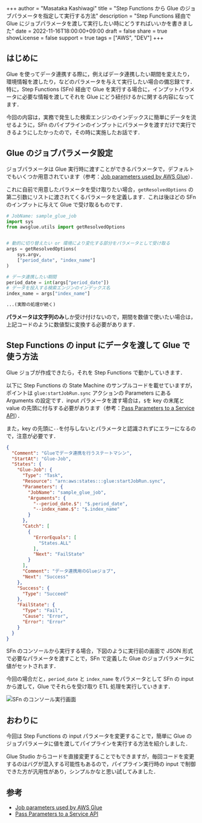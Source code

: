 +++
author = "Masataka Kashiwagi"
title = "Step Functions から Glue のジョブパラメータを指定して実行する方法"
description = "Step Functions 経由で Glue にジョブパラメータを渡して実行したい時にどうすればいいかを書きました"
date = 2022-11-16T18:00:00+09:00
draft = false
share = true
showLicense = false
support = true
tags = ["AWS", "DEV"]
+++

## はじめに

Glue を使ってデータ連携する際に，例えばデータ連携したい期間を変えたり，環境情報を渡したり，などのパラメータを与えて実行したい場合の備忘録です．特に，Step Functions (SFn) 経由で Glue を実行する場合に，インプットパラメータに必要な情報を渡してそれを Glue にどう紐付けるかに関する内容になってます．

今回の内容は，実務で発生した検索エンジンのインデックスに簡単にデータを流せるように，SFn のパイプラインのインプットにパラメータを渡すだけで実行できるようにしたかったので，その時に実施したお話です．

## Glue のジョブパラメータ設定

ジョブパラメータは Glue 実行時に渡すことができるパラメータで，デフォルトでもいくつか用意されています（参考：[Job parameters used by AWS Glue](https://docs.aws.amazon.com/glue/latest/dg/aws-glue-programming-etl-glue-arguments.html)）．

これに自前で用意したパラメータを受け取りたい場合，`getResolvedOptions` の第二引数にリストに渡されてくるパラメータを定義します．これは後ほどの SFn のインプットに与えて Glue で受け取るものです．

```python
# JobName: sample_glue_job
import sys
from awsglue.utils import getResolvedOptions


# 動的に切り替えたい or 環境により変化する部分をパラメータとして受け取る
args = getResolvedOptions(
    sys.argv,
    ["period_date", "index_name"]
)

# データ連携したい期間
period_date = int(args["period_date"])
# データを投入する検索エンジンのインデックス名
index_name = args["index_name"]

...(実際の処理が続く)
```

**パラメータは文字列のみ**しか受け付けないので，期間を数値で使いたい場合は，上記コードのように数値型に変換する必要があります．

## Step Functions の input にデータを渡して Glue で使う方法
Glue ジョブが作成できたら，それを Step Functions で動かしていきます．

以下に Step Functions の State Machine のサンプルコードを載せていますが，ポイントは `glue:startJobRun.sync` アクションの Parameters にある Arguments の設定です．input パラメータを渡す場合は，`$`を key の末尾と value の先頭に付与する必要があります（参考：[Pass Parameters to a Service API](https://docs.aws.amazon.com/step-functions/latest/dg/connect-parameters.html)）．

また，key の先頭に`--`を付与しないとパラメータと認識されずにエラーになるので，注意が必要です．

```json
{
  "Comment": "Glueでデータ連携を行うステートマシン",
  "StartAt": "Glue-Job",
  "States": {
    "Glue-Job": {
      "Type": "Task",
      "Resource": "arn:aws:states:::glue:startJobRun.sync",
      "Parameters": {
        "JobName": "sample_glue_job",
        "Arguments": {
          "--period_date.$": "$.period_date",
          "--index_name.$": "$.index_name"
        }
      },
      "Catch": [
        {
          "ErrorEquals": [
            "States.ALL"
          ],
          "Next": "FailState"
        }
      ],
      "Comment": "データ連携用のGlueジョブ",
      "Next": "Success"
    },
    "Success": {
      "Type": "Succeed"
    },
    "FailState": {
      "Type": "Fail",
      "Cause": "Error",
      "Error": "Error"
    }
  }
}
```

SFn のコンソールから実行する場合，下図のように実行前の画面で JSON 形式で必要なパラメータを渡すことで，SFn で定義した Glue のジョブパラメータに値がセットされます．

今回の場合だと，`period_date` と `index_name` をパラメータとして SFn の input から渡して，Glue でそれらを受け取り ETL 処理を実行していきます．

![SFn のコンソール実行画面](../../img/glue-job-params-sfn-img1.png "SFn のコンソール実行画面")

## おわりに

今回は Step Functions の input パラメータを変更することで，簡単に Glue のジョブパラメータに値を渡してパイプラインを実行する方法を紹介しました．

Glue Studio からコードを直接変更することでもできますが，毎回コードを変更するのはバグが混入する可能性もあるので，パイプライン実行時の input で制御できた方が汎用性があり，シンプルかなと思い試してみました．

## 参考

- [Job parameters used by AWS Glue](https://docs.aws.amazon.com/glue/latest/dg/aws-glue-programming-etl-glue-arguments.html)
- [Pass Parameters to a Service API](https://docs.aws.amazon.com/step-functions/latest/dg/connect-parameters.html)

